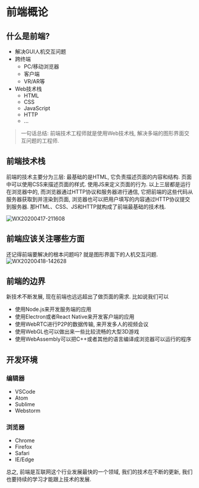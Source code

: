 # 前端概论

## 什么是前端?
-  解决GUI人机交互问题
-  跨终端
    - PC/移动浏览器
    - 客户端
    - VR/AR等
- Web技术栈
    - HTML
    - CSS
    - JavaScript
    - HTTP
    - ...

> 一句话总结: 前端技术工程师就是使用Web技术栈, 解决多端的图形界面交互问题的工程师.

## 前端技术栈
前端的技术主要分为三层: 最基础的是HTML, 它负责描述页面的内容和结构. 页面中可以使用CSS来描述页面的样式. 使用JS来定义页面的行为. 以上三层都是运行在浏览器中的, 而浏览器通过HTTP协议和服务器进行通信, 它把前端的这些代码从服务器获取到并渲染到页面, 浏览器也可以把用户填写的内容通过HTTP协议提交到服务器. 那HTML、CSS、JS和HTTP就构成了前端最基础的技术栈.

![WX20200417-211608](../assets/WX20200417-211608.png)

## 前端应该关注哪些方面

还记得前端要解决的根本问题吗? 就是图形界面下的人机交互问题.
![WX20200418-142628](../assets/WX20200418-142628.png)

## 前端的边界
新技术不断发展, 现在前端也远远超出了做页面的需求. 比如说我们可以
- 使用Node.js来开发服务端的应用
- 使用Electron或者React Native来开发客户端的应用
- 使用WebRTC进行P2P的数据传输, 来开发多人的视频会议
- 使用WebGL也可以做出来一些比较流畅的大型3D游戏
- 使用WebAssembly可以把C++或者其他的语言编译成浏览器可以运行的程序

## 开发环境

### 编辑器
- VSCode
- Atom
- Sublime
- Webstorm

### 浏览器
- Chrome
- Firefox
- Safari
- IE/Edge

总之, 前端是互联网这个行业发展最快的一个领域, 我们的技术在不断的更新, 我们也要持续的学习才能跟上技术的发展.
